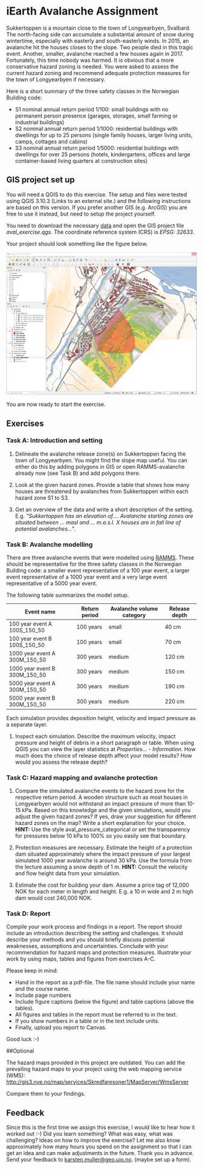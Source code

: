 # iEarth Avalanche Assignment

Sukkertoppen is a mountain close to the town of Longyearbyen, Svalbard. The north-facing side can accumulate a substantial amount of snow during wintertime, especially with easterly and south-easterly winds. In 2015, an avalanche hit the houses closes to the slope. Two people died in this tragic event. Another, smaller, avalanche reached a few houses again in 2017. Fortunately, this time nobody was harmed. It is obvious that a more conservative hazard zoning is needed. You were asked to assess the current hazard zoning and recommend adequate protection measures for the town of Longyearbyen if necessary.

Here is a short summary of the three safety classes in the Norwegian Building code:

- S1 nominal annual return period 1/100: small buildings with no permanent person presence (garages, storages, small farming or industrial buildings)
- S2 nominal annual return period 1/1000: residential buildings with dwellings for up to 25 persons (single family houses, larger living units, camps, cottages and cabins)
- S3 nominal annual return period 1/5000: residential buildings with dwellings for over 25 persons (hotels, kindergartens, offices and large container-based living quarters at construction sites)
 

## GIS project set up
You will need a QGIS to do this exercise. The setup and files were tested using QGIS 3.10.3 (Links to an external site.) and the following instructions are based on this version. If you prefer another GIS (e.g. ArcGIS) you are free to use it instead, but need to setup the project yourself.

You need to download the necessary [data](https://github.com/kmunve/iearth_aval_exercise/data) and open the GIS project file *aval_exercise.qgs*. The coordinate reference system (CRS) is *EPSG: 32633*.

Your project should look something like the figure below.

![](img/project_setup.png)

You are now ready to start the exercise.

## Exercises

### Task A: Introduction and setting
1) Delineate the avalanche release zone(s) on Sukkertoppen facing the town of Longyearbyen. You might find the slope map useful. You can either do this by adding polygons in GIS or open RAMMS-avalanche already now (see Task B) and add polygons there.

2) Look at the given hazard zones. Provide a table that shows how many houses are threatened by avalanches from Sukkertoppen within each hazard zone S1 to S3.

3) Get an overview of the data and write a short description of the setting. E.g. *"Sukkertoppen has an elevation of.... Avalanche starting zones are situated between ... masl and ... m.a.s.l. X houses are in fall line of potential avalanches..."*.

### Task B: Avalanche modelling
There are three avalanche events that were modelled using [RAMMS](https://ramms.slf.ch/ramms/). These should be representative for the three safety classes in the Norwegian Building code: a smaller event representative of a 100 year event, a larger event representative of a 1000 year event and a very large event representative of a 5000 year event.

The following table summarizes the model setup.

|Event name	|Return period	|Avalanche volume category |Release depth|
|---|---|---|---|
|100 year event A	100S_150_50|100 years	|small		|40 cm|
|100 year event B	100S_150_50|100 years	|small		|70 cm|
|1000 year event A	300M_150_50|300 years	|medium		|120 cm|
|1000 year event B	300M_150_50	|300 years	|medium	|150 cm|
|5000 year event A	300M_150_50	|300 years	|medium	|190 cm|
|5000 year event B	300M_150_50|300 years	|medium		|220 cm|

Each simulation provides deposition height, velocity and impact pressure as a separate layer.

1) Inspect each simulation. Describe the maximum velocity, impact pressure and height of debris in a short paragraph or table. When using QGIS you can view the layer statistics at *Properties... - Information*. How much does the choice of release depth affect your model results? How would you assess the release depth?

### Task C: Hazard mapping and avalanche protection
1) Compare the simulated avalanche events to the hazard zone for the respective return period. A wooden structure such as most houses in Longyearbyen would not withstand an impact pressure of more than 10-15 kPa. Based on this knowledge and the given simulations, would you adjust the given hazard zones? If yes, draw your suggestion for different hazard zones on the map? Write a short explanation for your choice. __HINT:__ Use the style aval_pressure_categorical or set the transparency for pressures below 10 kPa to 100% so you easily see that boundary.

2) Protection measures are necessary. Estimate the height of a protection dam situated approximately where the impact pressure of your largest simulated 1000 year avalanche is around 30 kPa. Use the formula from the lecture assuming a snow depth of 1 m. __HINT:__ Consult the velocity and flow height data from your simulation.

3) Estimate the cost for building your dam. Assume a price tag of 12,000 NOK for each meter in length and height. E.g. a 10 m wide and 2 m high dam would cost 240,000 NOK.

### Task D: Report
Compile your work process and findings in a report. The report should include an introduction describing the setting and challenges. It should describe your methods and you should briefly discuss potential weaknesses, assumptions and uncertainties. Conclude with your recommendation for hazard maps and protection measures. Illustrate your work by using maps, tables and figures from exercises A-C.

Please keep in mind:

- Hand in the report as a pdf-file. The file name should include your name and the course name.
- Include page numbers
- Include figure captions (below the figure) and table captions (above the tables).
- All figures and tables in the report must be referred to in the text.
- If you show numbers in a table or in the text include units.
- Finally, upload you report to Canvas.

Good luck :-)

##Optional

The hazard maps provided in this project are outdated. You can add the prevailing hazard maps to your project using the web mapping service (WMS): http://gis3.nve.no/map/services/Skredfaresoner1/MapServer/WmsServer

Compare them to your findings.

## Feedback
Since this is the first time we assign this exercise, I would like to hear how it worked out :-) 
Did you learn something? What was easy, what was challenging? Ideas on how to improve the exercise? Let me also know approximately how many hours you spend on the assignment so that I can get an idea and can make adjustments in the future. Thank you in advance. Send your feedback to karsten.muller@geo.uio.no. (maybe set up a form). 
 

